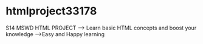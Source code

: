 # htmlproject33178
S14 MSWD HTML PROJECT 
--> Learn basic HTML concepts and boost your knowledge
-->Easy and Happy learning
